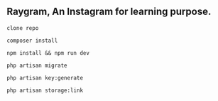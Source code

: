 ## Raygram, An Instagram for learning purpose.

`clone repo`

`composer install`

`npm install && npm run dev`

`php artisan migrate`

`php artisan key:generate`

`php artisan storage:link`

